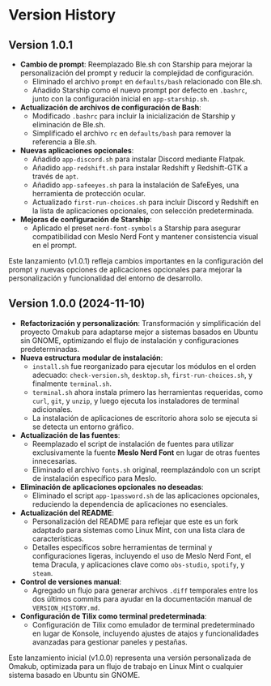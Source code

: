 # Version History

## Version 1.0.1

- **Cambio de prompt**: Reemplazado Ble.sh con Starship para mejorar la personalización del prompt y reducir la complejidad de configuración.
  - Eliminado el archivo `prompt` en `defaults/bash` relacionado con Ble.sh.
  - Añadido Starship como el nuevo prompt por defecto en `.bashrc`, junto con la configuración inicial en `app-starship.sh`.
- **Actualización de archivos de configuración de Bash**:
  - Modificado `.bashrc` para incluir la inicialización de Starship y eliminación de Ble.sh.
  - Simplificado el archivo `rc` en `defaults/bash` para remover la referencia a Ble.sh.
- **Nuevas aplicaciones opcionales**:
  - Añadido `app-discord.sh` para instalar Discord mediante Flatpak.
  - Añadido `app-redshift.sh` para instalar Redshift y Redshift-GTK a través de `apt`.
  - Añadido `app-safeeyes.sh` para la instalación de SafeEyes, una herramienta de protección ocular.
  - Actualizado `first-run-choices.sh` para incluir Discord y Redshift en la lista de aplicaciones opcionales, con selección predeterminada.
- **Mejoras de configuración de Starship**:
  - Aplicado el preset `nerd-font-symbols` a Starship para asegurar compatibilidad con Meslo Nerd Font y mantener consistencia visual en el prompt.

Este lanzamiento (v1.0.1) refleja cambios importantes en la configuración del prompt y nuevas opciones de aplicaciones opcionales para mejorar la personalización y funcionalidad del entorno de desarrollo.

## Version 1.0.0 (2024-11-10)

- **Refactorización y personalización**: Transformación y simplificación del proyecto Omakub para adaptarse mejor a sistemas basados en Ubuntu sin GNOME, optimizando el flujo de instalación y configuraciones predeterminadas.
- **Nueva estructura modular de instalación**:
  - `install.sh` fue reorganizado para ejecutar los módulos en el orden adecuado: `check-version.sh`, `desktop.sh`, `first-run-choices.sh`, y finalmente `terminal.sh`.
  - `terminal.sh` ahora instala primero las herramientas requeridas, como `curl`, `git`, y `unzip`, y luego ejecuta los instaladores de terminal adicionales.
  - La instalación de aplicaciones de escritorio ahora solo se ejecuta si se detecta un entorno gráfico.
- **Actualización de las fuentes**:
  - Reemplazado el script de instalación de fuentes para utilizar exclusivamente la fuente **Meslo Nerd Font** en lugar de otras fuentes innecesarias.
  - Eliminado el archivo `fonts.sh` original, reemplazándolo con un script de instalación específico para Meslo.
- **Eliminación de aplicaciones opcionales no deseadas**:
  - Eliminado el script `app-1password.sh` de las aplicaciones opcionales, reduciendo la dependencia de aplicaciones no esenciales.
- **Actualización del README**:
  - Personalización del README para reflejar que este es un fork adaptado para sistemas como Linux Mint, con una lista clara de características.
  - Detalles específicos sobre herramientas de terminal y configuraciones ligeras, incluyendo el uso de Meslo Nerd Font, el tema Dracula, y aplicaciones clave como `obs-studio`, `spotify`, y `steam`.
- **Control de versiones manual**:
  - Agregado un flujo para generar archivos `.diff` temporales entre los dos últimos commits para ayudar en la documentación manual de `VERSION_HISTORY.md`.
- **Configuración de Tilix como terminal predeterminada**:
  - Configuración de Tilix como emulador de terminal predeterminado en lugar de Konsole, incluyendo ajustes de atajos y funcionalidades avanzadas para gestionar paneles y pestañas.

Este lanzamiento inicial (v1.0.0) representa una versión personalizada de Omakub, optimizada para un flujo de trabajo en Linux Mint o cualquier sistema basado en Ubuntu sin GNOME.
